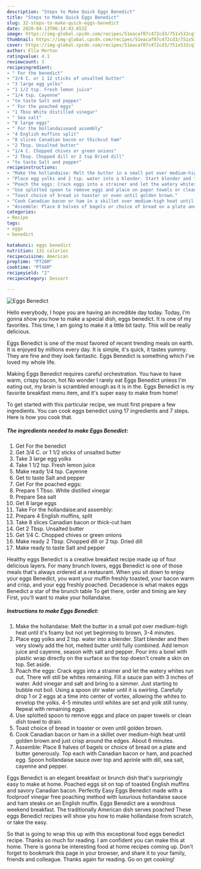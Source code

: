 ```yaml
---
description: "Steps to Make Quick Eggs Benedict"
title: "Steps to Make Quick Eggs Benedict"
slug: 32-steps-to-make-quick-eggs-benedict
date: 2020-04-13T06:14:43.653Z
image: https://img-global.cpcdn.com/recipes/51eacaf07c472cd3/751x532cq70/eggs-benedict-recipe-main-photo.jpg
thumbnail: https://img-global.cpcdn.com/recipes/51eacaf07c472cd3/751x532cq70/eggs-benedict-recipe-main-photo.jpg
cover: https://img-global.cpcdn.com/recipes/51eacaf07c472cd3/751x532cq70/eggs-benedict-recipe-main-photo.jpg
author: Ella Morton
ratingvalue: 4.1
reviewcount: 3
recipeingredient:
- " For the benedict"
- "3/4 C. or 1 12 sticks of unsalted butter"
- "3 large egg yolks"
- "1 1/2 tsp. Fresh lemon juice"
- "1/4 tsp. Cayenne"
- "to taste Salt and pepper"
- " For the poached eggs"
- "1 Tbso White distilled vinegar"
- " Sea salt"
- "8 large eggs"
- " For the hollandaiseand assembly"
- "4 English muffins split"
- "8 slices Canadian bacon or thickcut ham"
- "2 Tbsp. Unsalted butter"
- "1/4 C. Chopped chives or green onions"
- "2 Tbsp. Chopped dill or 2 tsp Dried dill"
- "to taste Salt and pepper"
recipeinstructions:
- "Make the hollandaise: Melt the butter in a small pot over medium-high heat until it&#39;s foamy but not yet beginning to brown, 3-4 minutes."
- "Place egg yolks and 2 tsp. water into a blender. Start blender and then very slowly add the hot, melted butter until fully combined. Add lemon juice and cayenne, season with salt and pepper. Pour into a bowl with plastic wrap directly on the surface so the top doesn&#39;t create a skin on top. Set aside."
- "Poach the eggs: Crack eggs into a strainer and let the watery whites run out. There will still be whites remaining. Fill a sauce pan with 3 inches of water. Add vinegar and salt and bring to a simmer. Just starting to bubble not boil. Using a spoon stir water until it is swirling. Carefully drop 1 or 2 eggs at a time into center of vortex, allowing the whites to envelop the yolks. 4-5 minutes until whites are set and yolk still runny. Repeat with remaining eggs."
- "Use splotted spoon to remove eggs and place on paper towels or clean dish towel to drain."
- "Toast choice of bread in toaster or oven until golden brown."
- "Cook Canadian bacon or ham in a skillet over medium-high heat until golden brown and just crisp around the edges. About 6 minutes."
- "Assemble: Place 8 halves of bagels or choice of bread on a plate and butter generously. Top each with Canadian bacon or ham, and poached egg. Spoon hollandaise sauce over top and aprinle with dill, sea salt, cayenne and pepper."
categories:
- Recipe
tags:
- eggs
- benedict

katakunci: eggs benedict 
nutrition: 131 calories
recipecuisine: American
preptime: "PT26M"
cooktime: "PT46M"
recipeyield: "2"
recipecategory: Dessert

---
```



![Eggs Benedict](https://img-global.cpcdn.com/recipes/51eacaf07c472cd3/751x532cq70/eggs-benedict-recipe-main-photo.jpg)

Hello everybody, I hope you are having an incredible day today. Today, I'm gonna show you how to make a special dish, eggs benedict. It is one of my favorites. This time, I am going to make it a little bit tasty. This will be really delicious.

Eggs Benedict is one of the most favored of recent trending meals on earth. It is enjoyed by millions every day. It is simple, it's quick, it tastes yummy. They are fine and they look fantastic. Eggs Benedict is something which I've loved my whole life.

Making Eggs Benedict requires careful orchestration. You have to have warm, crispy bacon, hot No wonder I rarely eat Eggs Benedict unless I&#39;m eating out, my brain is scrambled enough as it is in the. Eggs Benedict is my favorite breakfast menu item, and it&#39;s super easy to make from home!


To get started with this particular recipe, we must first prepare a few ingredients. You can cook eggs benedict using 17 ingredients and 7 steps. Here is how you cook that.

<!--inarticleads1-->

##### The ingredients needed to make Eggs Benedict:

1. Get  For the benedict
1. Get 3/4 C. or 1 1/2 sticks of unsalted butter
1. Take 3 large egg yolks
1. Take 1 1/2 tsp. Fresh lemon juice
1. Make ready 1/4 tsp. Cayenne
1. Get to taste Salt and pepper
1. Get  For the poached eggs:
1. Prepare 1 Tbso. White distilled vinegar
1. Prepare  Sea salt
1. Get 8 large eggs
1. Take  For the hollandaise:and assembly:
1. Prepare 4 English muffins, split
1. Take 8 slices Canadian bacon or thick-cut ham
1. Get 2 Tbsp. Unsalted butter
1. Get 1/4 C. Chopped chives or green onions
1. Make ready 2 Tbsp. Chopped dill or 2 tsp. Dried dill
1. Make ready to taste Salt and pepper


Healthy eggs Benedict is a creative breakfast recipe made up of four delicious layers. For many brunch lovers, eggs Benedict is one of those meals that&#39;s always ordered at a restaurant. When you sit down to enjoy your eggs Benedict, you want your muffin freshly toasted, your bacon warm and crisp, and your egg freshly poached. Decadence is what makes eggs Benedict a star of the brunch table To get there, order and timing are key First, you&#39;ll want to make your hollandaise. 

<!--inarticleads2-->

##### Instructions to make Eggs Benedict:

1. Make the hollandaise: Melt the butter in a small pot over medium-high heat until it&#39;s foamy but not yet beginning to brown, 3-4 minutes.
1. Place egg yolks and 2 tsp. water into a blender. Start blender and then very slowly add the hot, melted butter until fully combined. Add lemon juice and cayenne, season with salt and pepper. Pour into a bowl with plastic wrap directly on the surface so the top doesn&#39;t create a skin on top. Set aside.
1. Poach the eggs: Crack eggs into a strainer and let the watery whites run out. There will still be whites remaining. Fill a sauce pan with 3 inches of water. Add vinegar and salt and bring to a simmer. Just starting to bubble not boil. Using a spoon stir water until it is swirling. Carefully drop 1 or 2 eggs at a time into center of vortex, allowing the whites to envelop the yolks. 4-5 minutes until whites are set and yolk still runny. Repeat with remaining eggs.
1. Use splotted spoon to remove eggs and place on paper towels or clean dish towel to drain.
1. Toast choice of bread in toaster or oven until golden brown.
1. Cook Canadian bacon or ham in a skillet over medium-high heat until golden brown and just crisp around the edges. About 6 minutes.
1. Assemble: Place 8 halves of bagels or choice of bread on a plate and butter generously. Top each with Canadian bacon or ham, and poached egg. Spoon hollandaise sauce over top and aprinle with dill, sea salt, cayenne and pepper.


Eggs Benedict is an elegant breakfast or brunch dish that&#39;s surprisingly easy to make at home. Poached eggs sit on top of toasted English muffins and savory Canadian bacon. Perfectly Easy Eggs Benedict made with a foolproof vinegar free poaching method with luxurious hollandaise sauce and ham steaks on an English muffin. Eggs Benedict are a wondrous weekend breakfast. The traditionally American dish serves poached These eggs Benedict recipes will show you how to make hollandaise from scratch, or take the easy. 

So that is going to wrap this up with this exceptional food eggs benedict recipe. Thanks so much for reading. I am confident you can make this at home. There is gonna be interesting food at home recipes coming up. Don't forget to bookmark this page in your browser, and share it to your family, friends and colleague. Thanks again for reading. Go on get cooking!
